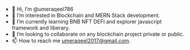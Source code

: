 - 👋 Hi, I’m @umeraqeel786
- 👀 I’m interested in Blockchain and MERN Stack development.
- 🌱 I’m currently learning BNB NFT DEFI and explorer javascript framework and liberary.
- 💞️ I’m looking to collaborate on any blockchain project private or public.
- 📫 How to reach me umeraqeel2017@gmail.com.

<!---
umeraqeel786/umeraqeel786 is a ✨ special ✨ repository because its `README.md` (this file) appears on your GitHub profile.
You can click the Preview link to take a look at your changes.
--->
